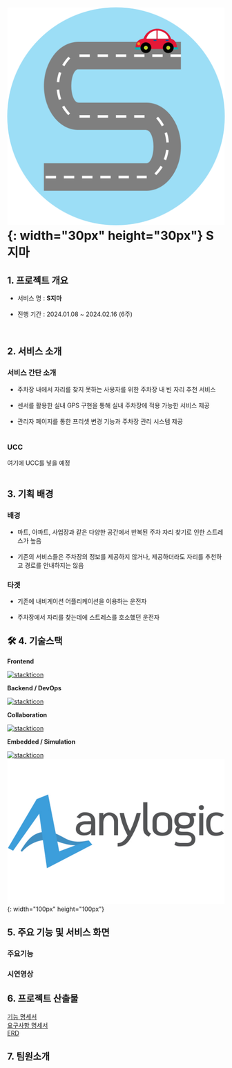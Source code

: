 # ![로고](./로고.png){: width="30px" height="30px"} S지마

## 1. 프로젝트 개요

- 서비스 명 : **S지마**
  <br/>
  <br/>
- 진행 기간 : 2024.01.08 ~ 2024.02.16 (6주)

<br/>

## 2. 서비스 소개

### 서비스 간단 소개

- 주차장 내에서 자리를 찾지 못하는 사용자를 위한 주차장 내 빈 자리 추천 서비스
  <br/>
  <br/>
- 센서를 활용한 실내 GPS 구현을 통해 실내 주차장에 적용 가능한 서비스 제공
  <br/>
  <br/>
- 관리자 페이지를 통한 프리셋 변경 기능과 주차장 관리 시스템 제공
  <br/>
  <br/>

### UCC

여기에 UCC를 넣을 예정
<br/>
<br/>

## 3. 기획 배경

### 배경

- 마트, 아파트, 사업장과 같은 다양한 공간에서 반복된 주차 자리 찾기로 인한 스트레스가 높음
  <br/>
  <br/>
- 기존의 서비스들은 주차장의 정보를 제공하지 않거나, 제공하더라도 자리를 추천하고 경로를 안내하지는 않음

### 타겟

- 기존에 내비게이션 어플리케이션을 이용하는 운전자
  <br/>
  <br/>
- 주차장에서 자리를 찾는데에 스트레스를 호소했던 운전자

## 🛠 4. 기술스택

**Frontend**

[![stackticon](https://firebasestorage.googleapis.com/v0/b/stackticon-81399.appspot.com/o/images%2F1707975907299?alt=media&token=25d47ece-8b95-4bf3-8d22-4d8f3884a4b3)](https://github.com/msdio/stackticon)

**Backend / DevOps**

[![stackticon](https://firebasestorage.googleapis.com/v0/b/stackticon-81399.appspot.com/o/images%2F1707975384097?alt=media&token=9bdf216f-3f16-41c5-89c4-f8d22f84028b)](https://github.com/msdio/stackticon)
<br/>

**Collaboration**

[![stackticon](https://firebasestorage.googleapis.com/v0/b/stackticon-81399.appspot.com/o/images%2F1707975450873?alt=media&token=ca491ae6-5b3a-4e75-98d8-478c66494392)](https://github.com/msdio/stackticon)

**Embedded / Simulation**

[![stackticon](https://firebasestorage.googleapis.com/v0/b/stackticon-81399.appspot.com/o/images%2F1707975598617?alt=media&token=fe70fb21-b626-43cc-9975-8724e30956ff)](https://github.com/msdio/stackticon)
![애니로직로고](image.png){: width="100px" height="100px"}

## 5. 주요 기능 및 서비스 화면

### 주요기능

### 시연영상

## 6. 프로젝트 산출물

[기능 명세서](https://evergreen-leopon-157.notion.site/fc07268eb9214db8aa48eca10b398ce2?v=5e438d4588d34080b0b35ff7e628083a&pvs=4)
<br/>
[요구사항 명세서](https://evergreen-leopon-157.notion.site/7a42a6fd22c54a7f9858dfbc5798f1df?v=0a5b61f4d5834201812657ddf14abd0b&pvs=4)
<br/>
[ERD](https://evergreen-leopon-157.notion.site/ERD-74cfe8c004774275ac930393dcfc358f?pvs=4)
<br/>

## 7. 팀원소개

```

```
